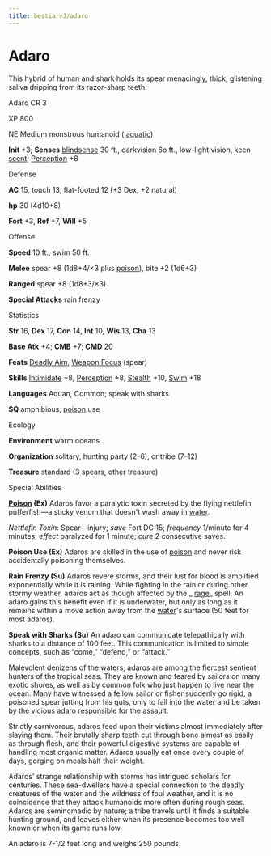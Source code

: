 ```yaml
---
title: bestiary3/adaro
---
```

# Adaro

This hybrid of human and shark holds its spear menacingly, thick, glistening saliva dripping from its razor-sharp teeth.

Adaro CR 3

XP 800

NE Medium monstrous humanoid ( [aquatic](monsters/creatureTypes.md#_aquatic-subtype))

**Init** +3; **Senses** [blindsense](monsters/universalMonsterRules.md#_blindsense) 30 ft., darkvision 6o ft., low-light vision, keen [scent](monsters/universalMonsterRules.md#_scent); [Perception](skills/perception.md#_perception) +8

Defense

**AC** 15, touch 13, flat-footed 12 (+3 Dex, +2 natural)

**hp** 30 (4d10+8)

**Fort** +3, **Ref** +7, **Will** +5

Offense

**Speed** 10 ft., swim 50 ft.

**Melee** spear +8 (1d8+4/×3 plus [poison](monsters/universalMonsterRules.md#_poison-(ex-or-su))), bite +2 (1d6+3)

**Ranged** spear +8 (1d8+3/×3)

**Special Attacks** rain frenzy

Statistics

**Str** 16, **Dex** 17, **Con** 14, **Int** 10, **Wis** 13, **Cha** 13

**Base Atk** +4; **CMB** +7; **CMD** 20

**Feats** [Deadly Aim](feats.md#_deadly-aim), [Weapon Focus](feats.md#_weapon-focus) (spear)

**Skills** [Intimidate](skills/intimidate.md#_intimidate) +8, [Perception](skills/perception.md#_perception) +8, [Stealth](skills/stealth.md#_stealth) +10, [Swim](skills/swim.md#_swim) +18

**Languages** Aquan, Common; speak with sharks

**SQ** amphibious, [poison](monsters/universalMonsterRules.md#_poison-(ex-or-su)) use

Ecology

**Environment** warm oceans

**Organization** solitary, hunting party (2–6), or tribe (7–12)

**Treasure** standard (3 spears, other treasure)

Special Abilities

**[Poison](monsters/universalMonsterRules.md#_poison-(ex-or-su)) (Ex)** Adaros favor a paralytic toxin secreted by the flying nettlefin pufferfish—a sticky venom that doesn't wash away in [water](monsters/creatureTypes.md#_water-subtype).

_Nettlefin Toxin_: Spear—injury; _save_ Fort DC 15; _frequency_ 1/minute for 4 minutes; _effect_ paralyzed for 1 minute; _cure_ 2 consecutive saves.

**Poison Use (Ex)** Adaros are skilled in the use of [poison](monsters/universalMonsterRules.md#_poison-(ex-or-su)) and never risk accidentally poisoning themselves.

**Rain Frenzy (Su)** Adaros revere storms, and their lust for blood is amplified exponentially while it is raining. While fighting in the rain or during other stormy weather, adaros act as though affected by the _ [rage](spells/rage.md#_rage)_ spell. An adaro gains this benefit even if it is underwater, but only as long as it remains within a move action away from the [water](monsters/creatureTypes.md#_water-subtype)'s surface (50 feet for most adaros).

**Speak with Sharks (Su)** An adaro can communicate telepathically with sharks to a distance of 100 feet. This communication is limited to simple concepts, such as “come,” “defend,” or “attack.”

Malevolent denizens of the waters, adaros are among the fiercest sentient hunters of the tropical seas. They are known and feared by sailors on many exotic shores, as well as by common folk who just happen to live near the ocean. Many have witnessed a fellow sailor or fisher suddenly go rigid, a poisoned spear jutting from his guts, only to fall into the water and be taken by the vicious adaro responsible for the assault.

Strictly carnivorous, adaros feed upon their victims almost immediately after slaying them. Their brutally sharp teeth cut through bone almost as easily as through flesh, and their powerful digestive systems are capable of handling most organic matter. Adaros usually eat once every couple of days, gorging on meals half their weight.

Adaros' strange relationship with storms has intrigued scholars for centuries. These sea-dwellers have a special connection to the deadly creatures of the water and the wildness of foul weather, and it is no coincidence that they attack humanoids more often during rough seas. Adaros are seminomadic by nature; a tribe travels until it finds a suitable hunting ground, and leaves either when its presence becomes too well known or when its game runs low.

An adaro is 7-1/2 feet long and weighs 250 pounds.

